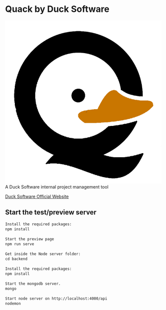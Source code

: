 # Quack by Duck Software
![Quack Project Logo](https://github.com/BlakeMarterella/quackds/blob/master/src/assets/img/logo.png?raw=true)
A Duck Software internal project management tool

[Duck Software Official Website](https://ducksoftware.net)


## Start the test/preview server
```
Install the required packages:
npm install

Start the preview page
npm run serve

Get inside the Node server folder:
cd backend

Install the required packages:
npm install

Start the mongodb server.
mongo

Start node server on http://localhost:4000/api 
nodemon

```
